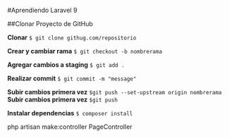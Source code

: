 #Aprendiendo Laravel 9

##Clonar Proyecto de GitHub

**Clonar**
`$ git clone githug.com/repositorio`

**Crear y cambiar rama**
`$ git checkout -b nombrerama`

**Agregar cambios a staging**
`$ git add .`

**Realizar commit**
`$ git commit -m "message"`

**Subir cambios primera vez**
`$git push --set-upstream origin nombrerama`
**Subir cambios primera vez**
`$git push`

**Instalar dependencias**
`$ composer install`

php artisan make:controller PageController